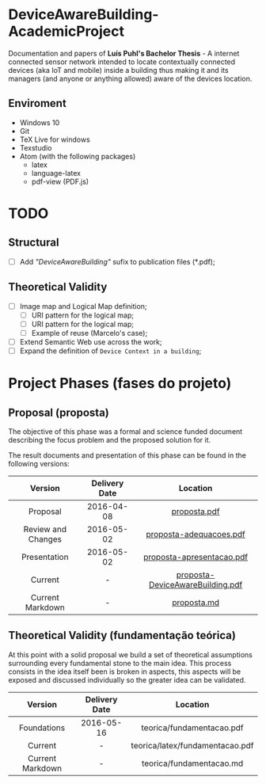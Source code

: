 # DeviceAwareBuilding-AcademicProject

Documentation and papers of **Luís Puhl's Bachelor Thesis** - A internet
connected sensor network intended to locate contextually connected devices (aka
IoT and mobile) inside a building thus making it and its managers (and anyone or
anything allowed) aware of the devices location.

## Enviroment

 - Windows 10
 - Git
 - TeX Live for windows
 - Texstudio
 - Atom (with the following packages)
	- latex
	- language-latex
	- pdf-view (PDF.js)

# TODO

## Structural
- [ ] Add *"DeviceAwareBuilding"* sufix to publication files (\*.pdf);

## Theoretical Validity
- [ ] Image map and Logical Map definition;
	- [ ] URI pattern for the logical map;
	- [ ] URI pattern for the logical map;
	- [ ] Example of reuse (Marcelo's case);
- [ ] Extend Semantic Web use across the work;
- [ ] Expand the definition of `Device Context in a building`;

# Project Phases (fases do projeto)

## Proposal (proposta)

The objective of this phase was a formal and science funded document describing
the focus problem and the proposed solution for it.

The result documents and presentation of this phase can be found in the following versions:

| Version | Delivery Date | Location |
|:--:|:------:|:--:|
| Proposal | 2016-04-08 | [proposta.pdf](proposta/proposta.pdf) |
| Review and Changes  | 2016-05-02 | [proposta-adequacoes.pdf](proposta/proposta-adequacoes.pdf) |
| Presentation  | 2016-05-02 | [proposta-apresentacao.pdf](proposta/proposta-apresentacao.pdf) |
| Current | - | [proposta-DeviceAwareBuilding.pdf](proposta/latex/proposta.pdf) |
| Current Markdown | - | [proposta.md](proposta/proposta.md) |


## Theoretical Validity (fundamentação teórica)

At this point with a solid proposal we build a set of theoretical assumptions
surrounding every fundamental stone to the main idea. This process consists in
the idea itself been is broken in aspects, this aspects will be exposed and
discussed individually so the greater idea can be validated.

| Version | Delivery Date | Location |
|:--:|:------:|:--:|
| Foundations | 2016-05-16 | teorica/fundamentacao.pdf |
| Current | - | teorica/latex/fundamentacao.pdf |
| Current Markdown | - | teorica/fundamentacao.md |
